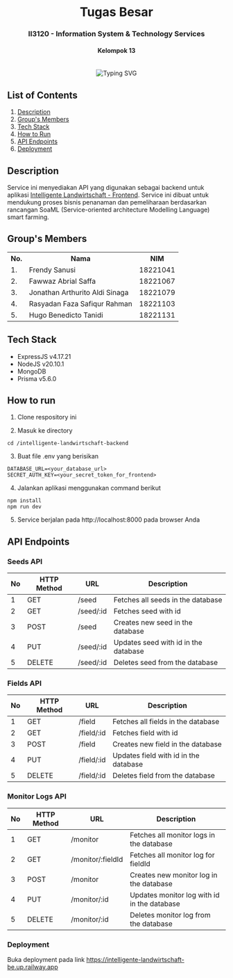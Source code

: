 <div align="center">
    <h1>Tugas Besar</h1>
    <h3>II3120 - Information System & Technology Services</h3>
    <h4>Kelompok 13</h4>
</div>
<br>

<div align="center">
    <img src="https://readme-typing-svg.herokuapp.com?font=Itim&size=48&pause=1000&color=20C20E&center=true&vCenter=true&random=false&width=1000&height=60&lines=Intelligente+Landwirtschaft+-+Backend;Backend+for+A+Smart+Farming+Prototype" alt="Typing SVG">
</div>

## List of Contents

1. [Description](#description)
2. [Group's Members](#groups-members)
3. [Tech Stack](#tech-stack)
4. [How to Run](#how-to-run)
5. [API Endpoints](#api-endpoints)
6. [Deployment](#deployment)

## Description

Service ini menyediakan API yang digunakan sebagai backend untuk aplikasi [Intelligente Landwirtschaft - Frontend](https://github.com/rasyadanfz/intelligente-landwirtschaft-frontend). Service ini dibuat untuk mendukung proses bisnis penanaman dan pemeliharaan berdasarkan rancangan SoaML (Service-oriented architecture Modelling Language) smart farming.

## Group's Members

<table>
    <tr align="center">
        <th>No.</th>
        <th>Nama</th>
        <th>NIM</th>
    </tr>
    <tr>
        <td>1.</td>
        <td>Frendy Sanusi</td>
        <td>18221041</td>
    </tr>
    <tr>
        <td>2.</td>
        <td>Fawwaz Abrial Saffa</td>
        <td>18221067</td>
    </tr>
    <tr>
        <td>3.</td>
        <td>Jonathan Arthurito Aldi Sinaga</td>
        <td>18221079</td>
    </tr>
    <tr>
        <td>4.</td>
        <td>Rasyadan Faza Safiqur Rahman</td>
        <td>18221103</td>
    </tr>
    <tr>
        <td>5.</td>
        <td>Hugo Benedicto Tanidi</td>
        <td>18221131</td>
    </tr>
</table>

## Tech Stack

- ExpressJS v4.17.21
- NodeJS v20.10.1
- MongoDB
- Prisma v5.6.0

## How to run

1. Clone respository ini

2. Masuk ke directory

```
cd /intelligente-landwirtschaft-backend
```

3. Buat file .env yang berisikan

```
DATABASE_URL=<your_database_url>
SECRET_AUTH_KEY=<your_secret_token_for_frontend>
```

4. Jalankan aplikasi menggunakan command berikut

```
npm install
npm run dev
```

5. Service berjalan pada http://localhost:8000 pada browser Anda

## API Endpoints

### Seeds API

| No  | HTTP Method | URL       | Description                          |
| --- | ----------- | --------- | ------------------------------------ |
| 1   | GET         | /seed     | Fetches all seeds in the database    |
| 2   | GET         | /seed/:id | Fetches seed with id                 |
| 3   | POST        | /seed     | Creates new seed in the database     |
| 4   | PUT         | /seed/:id | Updates seed with id in the database |
| 5   | DELETE      | /seed/:id | Deletes seed from the database       |

### Fields API

| No  | HTTP Method | URL        | Description                           |
| --- | ----------- | ---------- | ------------------------------------- |
| 1   | GET         | /field     | Fetches all fields in the database    |
| 2   | GET         | /field/:id | Fetches field with id                 |
| 3   | POST        | /field     | Creates new field in the database     |
| 4   | PUT         | /field/:id | Updates field with id in the database |
| 5   | DELETE      | /field/:id | Deletes field from the database       |

### Monitor Logs API

| No  | HTTP Method | URL               | Description                                 |
| --- | ----------- | ----------------- | ------------------------------------------- |
| 1   | GET         | /monitor          | Fetches all monitor logs in the database    |
| 2   | GET         | /monitor/:fieldId | Fetches all monitor log for fieldId         |
| 3   | POST        | /monitor          | Creates new monitor log in the database     |
| 4   | PUT         | /monitor/:id      | Updates monitor log with id in the database |
| 5   | DELETE      | /monitor/:id      | Deletes monitor log from the database       |

### Deployment
Buka deployment pada link https://intelligente-landwirtschaft-be.up.railway.app
